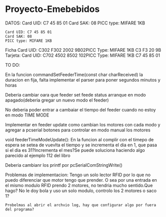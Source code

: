 # Proyecto-Emebebidos

DATOS:
    Card UID: C7 45 85 01
    Card SAK: 08
    PICC type: MIFARE 1KB

    Card UID: C7 45 85 01
    Card SAK: 08
    PICC type: MIFARE 1KB

Ficha
Card UID:  C302 F302 2002 9B02PICC Type: MIFARE 1KB 
C3 F3 20 9B
Tarjeta:
Card UID:  C702 4502 8502 102PICC Type: MIFARE 1KB
C7 45 85 01


TO DO:

En la funcion commandSetFeederTime(const char charReceived) la duracion en fija, falta implementar el parser para poner segundos minutos y horas

Deberia cambiar oara que feeder set feede status arranque en modo apagado(deberia gregar un nuevo modo el feeder)

No deberia poder entrar a cambaiar el tiempo del feeder cuando no estoy en modo TIME MODE

Implementar en feeder update como cambian los motores con cada modo y agregar a pcserial botones para controlar en modo manual los motores

void feederTimeModeUpdate():
    En la funcion al complir con el timepo de espera se setea de vuevlta el tiempo y se incrementa el dia en 1, que pasa si el dia es 31?Incrementa el mes?Se puede soluciona haciendo algo parecido al ejemplo 112 del libro


Deberia cambianr los printf por pcSerialComStringWrite()


Problemas de implementacion:
    Tengo un solo lector RFID por lo que no puedo diferenciar que motor tengo que prender. O sea por una entrada en el mismo modulo RFID prendo 2 motores, no tendria mucho sentido.Que hago? No le doy bola y uso un solo modulo, controlo los 2 motores o saco 1?

    Probelmas al abrir el archvio log, hay que configurar algo por fuera del programa?


